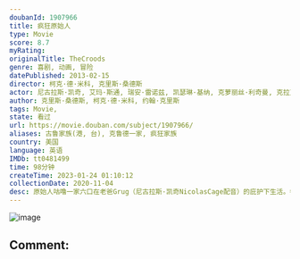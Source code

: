 ```yaml
---
doubanId: 1907966
title: 疯狂原始人
type: Movie
score: 8.7
myRating: 
originalTitle: TheCroods
genre: 喜剧, 动画, 冒险
datePublished: 2013-02-15
director: 柯克·德·米科, 克里斯·桑德斯
actor: 尼古拉斯·凯奇, 艾玛·斯通, 瑞安·雷诺兹, 凯瑟琳·基纳, 克萝丽丝·利奇曼, 克拉克·杜克, 克里斯·桑德斯, 兰迪·汤姆, 梁家辉, 范晓萱
author: 克里斯·桑德斯, 柯克·德·米科, 约翰·克里斯
tags: Movie, 
state: 看过
url: https://movie.douban.com/subject/1907966/
aliases: 古鲁家族(港, 台), 克鲁德一家, 疯狂家族
country: 美国
language: 英语
IMDb: tt0481499
time: 98分钟
createTime: 2023-01-24 01:10:12
collectionDate: 2020-11-04
desc: 原始人咕噜一家六口在老爸Grug（尼古拉斯·凯奇NicolasCage配音）的庇护下生活。每天抢夺鸵鸟蛋为食，躲避野兽的追击，每晚听老爸叙述同一个故事，在山洞里过着一成不变的生活。大女儿Eep（...
---
```


![image](p1867084027.jpg)

Comment: 
---

